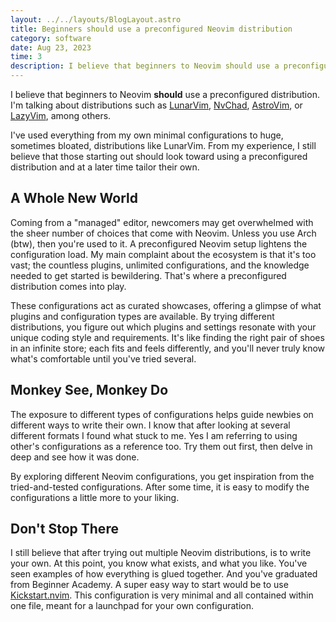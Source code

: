 ```yaml
---
layout: ../../layouts/BlogLayout.astro
title: Beginners should use a preconfigured Neovim distribution
category: software
date: Aug 23, 2023
time: 3
description: I believe that beginners to Neovim should use a preconfigured distribution. I'm talking about distributions such as LunarVim, NvChad, AstroVim, or LazyVim, among others.
---
```


I believe that beginners to Neovim **should** use a preconfigured distribution. I'm talking about distributions such as [LunarVim](https://www.lunarvim.org/), [NvChad](https://nvchad.com/), [AstroVim](https://astronvim.com/), or [LazyVim](https://www.lazyvim.org/), among others.

I've used everything from my own minimal configurations to huge, sometimes bloated, distributions like LunarVim. From my experience, I still believe that those starting out should look toward using a preconfigured distribution and at a later time tailor their own.

## A Whole New World

Coming from a "managed" editor, newcomers may get overwhelmed with the sheer number of choices that come with Neovim. Unless you use Arch (btw), then you're used to it. A preconfigured Neovim setup lightens the configuration load.
My main complaint about the ecosystem is that it's too vast; the countless plugins, unlimited configurations, and the knowledge needed to get started is bewildering. That's where a preconfigured distribution comes into play.

These configurations act as curated showcases, offering a glimpse of what plugins and configuration types are available. By trying different distributions, you figure out which plugins and settings resonate with your unique coding style and requirements. It's like finding the right pair of shoes in an infinite store; each fits and feels differently, and you'll never truly know what's comfortable until you've tried several.

## Monkey See, Monkey Do

The exposure to different types of configurations helps guide newbies on different ways to write their own. I know that after looking at several different formats I found what stuck to me. Yes I am referring to using other's configurations as a reference too. Try them out first, then delve in deep and see how it was done.

By exploring different Neovim configurations, you get inspiration from the tried-and-tested configurations. After some time, it is easy to modify the configurations a little more to your liking.

## Don't Stop There

I still believe that after trying out multiple Neovim distributions, is to write your own. At this point, you know what exists, and what you like. You've seen examples of how everything is glued together. And you've graduated from Beginner Academy. A super easy way to start would be to use [Kickstart.nvim](https://github.com/nvim-lua/kickstart.nvim). This configuration is very minimal and all contained within one file, meant for a launchpad for your own configuration.
